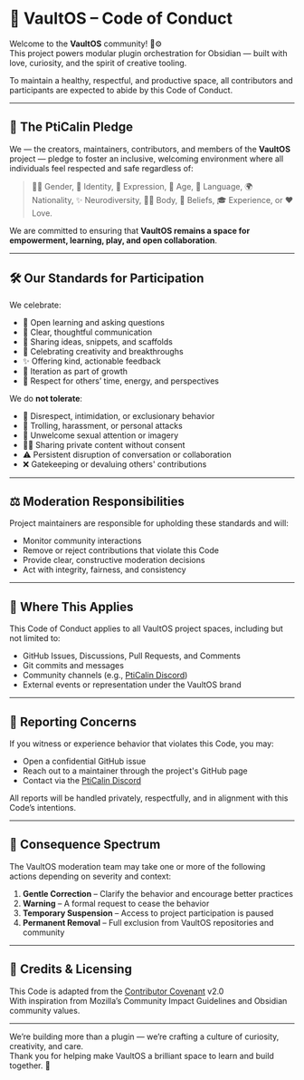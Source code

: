 # 📜 VaultOS – Code of Conduct

Welcome to the **VaultOS** community! 🧠⚙️  
This project powers modular plugin orchestration for Obsidian — built with love, curiosity, and the spirit of creative tooling.

To maintain a healthy, respectful, and productive space, all contributors and participants are expected to abide by this Code of Conduct.

---

## 🌟 The PtiCalin Pledge

We — the creators, maintainers, contributors, and members of the **VaultOS** project — pledge to foster an inclusive, welcoming environment where all individuals feel respected and safe regardless of:

> 🏳️‍🌈 Gender, 🧬 Identity, 🎨 Expression, 🧓 Age, 💬 Language, 🌍 Nationality, ✨ Neurodiversity, 🧘‍♀️ Body, 🙏 Beliefs, 🎓 Experience, or ❤️ Love.

We are committed to ensuring that **VaultOS remains a space for empowerment, learning, play, and open collaboration**.

---

## 🛠️ Our Standards for Participation

We celebrate:

- 🧠 Open learning and asking questions  
- 💬 Clear, thoughtful communication  
- 🧰 Sharing ideas, snippets, and scaffolds  
- 🎉 Celebrating creativity and breakthroughs  
- ✨ Offering kind, actionable feedback  
- 🔄 Iteration as part of growth  
- 💞 Respect for others’ time, energy, and perspectives

We do **not tolerate**:

- 🚫 Disrespect, intimidation, or exclusionary behavior  
- 💢 Trolling, harassment, or personal attacks  
- 🛑 Unwelcome sexual attention or imagery  
- 🕵️‍♂️ Sharing private content without consent  
- ⚠️ Persistent disruption of conversation or collaboration  
- ❌ Gatekeeping or devaluing others' contributions

---

## ⚖️ Moderation Responsibilities

Project maintainers are responsible for upholding these standards and will:

- Monitor community interactions  
- Remove or reject contributions that violate this Code  
- Provide clear, constructive moderation decisions  
- Act with integrity, fairness, and consistency

---

## 🧭 Where This Applies

This Code of Conduct applies to all VaultOS project spaces, including but not limited to:

- GitHub Issues, Discussions, Pull Requests, and Comments  
- Git commits and messages  
- Community channels (e.g., [PtiCalin Discord](https://discord.gg/dX8ZPDrN))  
- External events or representation under the VaultOS brand

---

## 🚨 Reporting Concerns

If you witness or experience behavior that violates this Code, you may:

- Open a confidential GitHub issue  
- Reach out to a maintainer through the project's GitHub page  
- Contact via the [PtiCalin Discord](https://discord.gg/dX8ZPDrN)

All reports will be handled privately, respectfully, and in alignment with this Code’s intentions.

---

## 🧭 Consequence Spectrum

The VaultOS moderation team may take one or more of the following actions depending on severity and context:

1. **Gentle Correction** – Clarify the behavior and encourage better practices  
2. **Warning** – A formal request to cease the behavior  
3. **Temporary Suspension** – Access to project participation is paused  
4. **Permanent Removal** – Full exclusion from VaultOS repositories and community

---

## 🙌 Credits & Licensing

This Code is adapted from the [Contributor Covenant](https://www.contributor-covenant.org/version/2/0/code_of_conduct/) v2.0  
With inspiration from Mozilla’s Community Impact Guidelines and Obsidian community values.

---

We’re building more than a plugin — we’re crafting a culture of curiosity, creativity, and care.  
Thank you for helping make VaultOS a brilliant space to learn and build together. 🚀
